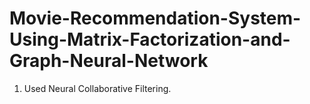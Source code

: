# Movie-Recommendation-System-Using-Matrix-Factorization-and-Graph-Neural-Network


1) Used Neural Collaborative Filtering.
